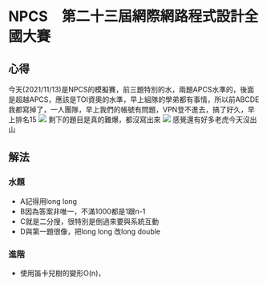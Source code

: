 # NPCS　第二十三屆網際網路程式設計全國大賽
## 心得 
今天(2021/11/13)是NPCS的模擬賽，前三題特別的水，兩題APCS水準的，後面是超越APCS，應該是TOI資奧的水準，早上組隊的學弟都有事情，所以前ABCDE我都寫掉了，一人團隊，早上我們的帳號有問題，VPN登不進去，搞了好久，早上排名15
![](https://cdn.discordapp.com/attachments/866343165824204850/909012652750159943/1636779129398.png)
剩下的題目是真的難爆，都沒寫出來
![](https://cdn.discordapp.com/attachments/866343165824204850/909013576566591518/2985.png)
感覺還有好多老虎今天沒出山

## 解法
### 水題
* A記得用long long 
* B因為答案非唯一，不滿1000都是1跟n-1
* C就是二分搜，很特別是倒過來要與系統互動
* D與第一題很像，把long long 改long double
### 進階
* 使用笛卡兒樹的變形O(n)，